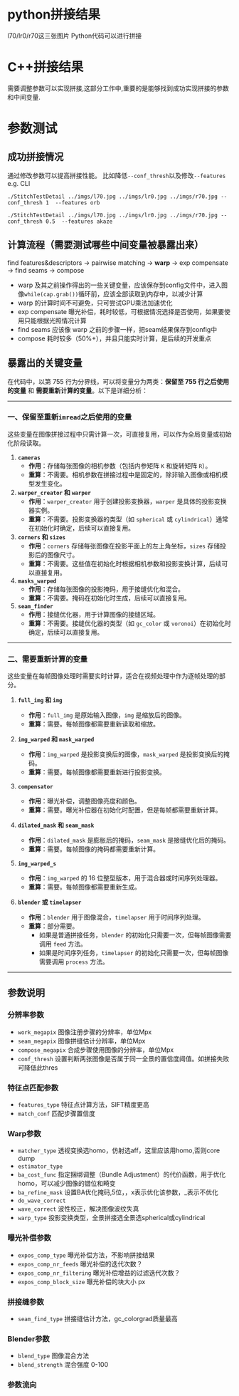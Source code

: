 # python拼接结果
l70/lr0/r70这三张图片
Python代码可以进行拼接

# C++拼接结果
需要调整参数可以实现拼接,这部分工作中,重要的是能够找到成功实现拼接的参数和中间变量.

# 参数测试

## 成功拼接情况
通过修改参数可以提高拼接性能。
比如降低`--conf_thresh`以及修改`--features`
e.g. CLI
````
./StitchTestDetail ../imgs/l70.jpg ../imgs/lr0.jpg ../imgs/r70.jpg --conf_thresh 1  --features orb
````
````
./StitchTestDetail ../imgs/l70.jpg ../imgs/lr0.jpg ../imgs/r70.jpg --conf_thresh 0.5  --features akaze
````
## 计算流程（需要测试哪些中间变量被暴露出来）
find features&descriptors -> pairwise matching -> **warp** -> exp compensate -> find seams -> compose 

- warp 及其之前操作得出的一些关键变量，应该保存到config文件中，进入图像`while(cap.grab())`循环前，应该全部读取到内存中，以减少计算
- warp 的计算时间不可避免，只可尝试GPU乘法加速优化
- exp compensate 曝光补偿，耗时较低，可根据情况选择是否使用，如果要使用只能根据光照情况计算
- find seams 应该像 warp 之前的步骤一样，把seam结果保存到config中
- compose 耗时较多（50%+），并且只能实时计算，是后续的开发重点

## 暴露出的关键变量
在代码中，以第 755 行为分界线，可以将变量分为两类：**保留至 755 行之后使用的变量** 和 **需要重新计算的变量**。以下是详细分析：

---

### **一、保留至重新`imread`之后使用的变量**
这些变量在图像拼接过程中只需计算一次，可直接复用，可以作为全局变量或初始化阶段读取。

1. **`cameras`**  
   - **作用**：存储每张图像的相机参数（包括内参矩阵 `K` 和旋转矩阵 `R`）。
   - **重算**：不需要。相机参数在拼接过程中是固定的，除非输入图像或相机模型发生变化。
2. **`warper_creator` 和 `warper`**  
   - **作用**：`warper_creator` 用于创建投影变换器，`warper` 是具体的投影变换器实例。
   - **重算**：不需要。投影变换器的类型（如 `spherical` 或 `cylindrical`）通常在初始化时确定，后续可以直接复用。
3. **`corners` 和 `sizes`**  
   - **作用**：`corners` 存储每张图像在投影平面上的左上角坐标，`sizes` 存储投影后的图像尺寸。
   - **重算**：不需要。这些值在初始化时根据相机参数和投影变换计算，后续可以直接复用。
4. **`masks_warped`**  
   - **作用**：存储每张图像的投影掩码，用于接缝优化和混合。
   - **重算**：不需要。掩码在初始化时生成，后续可以直接复用。
5. **`seam_finder`**  
   - **作用**：接缝优化器，用于计算图像的接缝区域。
   - **重算**：不需要。接缝优化器的类型（如 `gc_color` 或 `voronoi`）在初始化时确定，后续可以直接复用。

---

### **二、需要重新计算的变量**
这些变量在每帧图像处理时需要实时计算，适合在视频处理中作为逐帧处理的部分。

1. **`full_img` 和 `img`**  
   - **作用**：`full_img` 是原始输入图像，`img` 是缩放后的图像。
   - **重算**：需要。每帧图像都需要重新读取和缩放。
2. **`img_warped` 和 `mask_warped`**  
   - **作用**：`img_warped` 是投影变换后的图像，`mask_warped` 是投影变换后的掩码。
   - **重算**：需要。每帧图像都需要重新进行投影变换。
3. **`compensator`**  
   - **作用**：曝光补偿，调整图像亮度和颜色。
   - **重算**：需要。曝光补偿器在初始化时配置，但是每帧都需要重新计算。
4. **`dilated_mask` 和 `seam_mask`**  
   - **作用**：`dilated_mask` 是膨胀后的掩码，`seam_mask` 是接缝优化后的掩码。
   - **重算**：需要。每帧图像的掩码都需要重新计算。
5. **`img_warped_s`**  
   - **作用**：`img_warped` 的 16 位整型版本，用于混合器或时间序列处理器。
   - **重算**：需要。每帧图像都需要重新生成。

6. **`blender` 或 `timelapser`**  
   - **作用**：`blender` 用于图像混合，`timelapser` 用于时间序列处理。
   - **重算**：部分需要。
     - 如果是普通拼接任务，`blender` 的初始化只需要一次，但每帧图像需要调用 `feed` 方法。
     - 如果是时间序列任务，`timelapser` 的初始化只需要一次，但每帧图像需要调用 `process` 方法。

---

## 参数说明
### 分辨率参数
- `work_megapix` 图像注册步骤的分辨率，单位Mpx
- `seam_megapix` 图像拼缝估计分辨率，单位Mpx
- `compose_megapix` 合成步骤使用图像的分辨率，单位Mpx
- `conf_thresh` 设置判断两张图像是否属于同一全景的置信度阈值。如拼接失败可降低此thres
### 特征点匹配参数
- `features_type` 特征点计算方法，SIFT精度更高
- `match_conf` 匹配步骤置信度
### Warp参数
- `matcher_type` 透视变换选homo，仿射选aff，这里应该用homo,否则core dump
- `estimator_type`
- `ba_cost_func` 指定捆绑调整（Bundle Adjustment）的代价函数，用于优化homo，可以减少图像的错位和畸变
- `ba_refine_mask` 设置BA优化掩码,5位，<fx><skew><ppx><aspect><ppy>，x表示优化该参数，_表示不优化
- `do_wave_correct`
- `wave_correct` 波性校正，解决图像波纹失真
- `warp_type` 投影变换类型，全景拼接选全景选spherical或cylindrical
### 曝光补偿参数
- `expos_comp_type` 曝光补偿方法，不影响拼接结果
- `expos_comp_nr_feeds` 曝光补偿的迭代次数？
- `expos_comp_nr_filtering` 曝光补偿增益的过滤迭代次数？
- `expos_comp_block_size`   曝光补偿的块大小 px
### 拼接缝参数
- `seam_find_type` 拼接缝估计方法，gc_colorgrad质量最高
### Blender参数
- `blend_type` 图像混合方法
- `blend_strength` 混合强度 0-100



### 参数流向